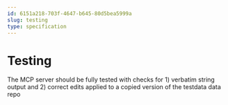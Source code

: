 ```yaml
---
id: 6151a218-703f-4647-b645-80d5bea5999a
slug: testing
type: specification
---
```


# Testing

The MCP server should be fully tested with checks for 1) verbatim string output and 2) correct edits applied to a copied version of the testdata data repo
